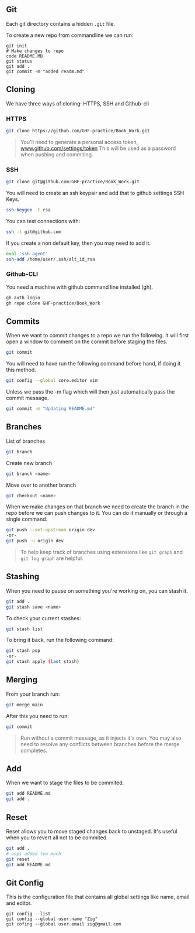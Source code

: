 ## Git

Each git directory contains a hidden `.git` file.

To create a new repo from commandline we can run:

```
git init
# Make changes to repo
code README.MD
git status
git add .
git commit -m "added readm.md"

```

## Cloning

We have three ways of cloning: HTTPS, SSH and Github-cli

### HTTPS

```sh 
git clone https://github.com/GHF-practice/Book_Work.git
```
> You'll need to generate a personal access token,
www.github.com/settings/token
This will be used as a password when pushing and commiting. 

### SSH

```sh
git clone git@github.com:GHF-practice/Book_Work.git
```

You will need to create an ssh keypair and add that to github settings SSH Keys.

```sh
ssh-keygen -t rsa
```

You can test connections with:
```sh
ssh -t git@github.com
```

If you create a non default key, then you may need to add it. 
```sh
eval 'ssh agent'
ssh-add /home/user/.ssh/alt_id_rsa
```

### Github-CLI

You need a machine with github command line installed (gh).

```sh
gh auth login
gh repo clone GHF-practice/Book_Work
```

## Commits

When we want to commit changes to a repo we run the following. It will first open a window to comment on the commit before staging the files. 


```sh
git commit
```
You will need to have run the following command before hand, if doing it this method. 

```sh
git config --global core.editor vim
```

Unless we pass the -m flag which will then just automatically pass the commit message.

```sh
git commit -m "Updating README.md"
```

## Branches

List of branches

```sh
git branch
```

Create new branch

```sh
git branch <name>
```

Move over to another branch
```sh
git checkout <name>
```

When we make changes on that branch we need to create the branch in the repo before we can push changes to it. You can do it manually or through a single command. 

```sh
git push --set-upstream origin dev
-or-
git push -u origin dev
```

>To help keep track of branches using extensions like `git graph` and `git log graph` are helpful.

## Stashing

When you need to pause on something you're working on, you can stash it.

```sh
git add .
git stash save <name>
```
To check your current stashes:

```sh
git stash list
```


To bring it back, run the following command:

```sh
git stash pop
-or-
git stash apply (last stash)
```


## Merging

From your branch run:
```sh
git merge main
```

After this you need to run:
```sh
git commit
```
>Run without a commit message, as it injects it's own.
>You may also need to resolve any conflicts between branches before the merge completes. 

## Add 

When we want to stage the files to be commited.

```sh
git add README.md
git add .
```

## Reset

Reset allows you to move staged changes back to unstaged. It's useful when you to revert all not to be commited.

```sh
git add .
# oops added too much
git reset
git add README.md
```

## Git Config

This is the configuration file that contains all global settings like name, email and editor.

```
git config --list
git config --global user.name "Zig"
git cofing --global user.email zig@gmail.com
```